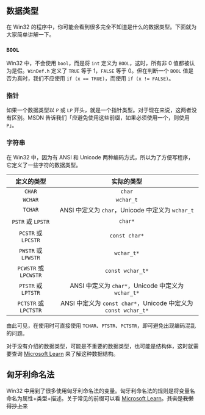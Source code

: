 ## 数据类型

在 Win32 的程序中，你可能会看到很多完全不知道是什么的数据类型。下面就为大家简单讲解一下。

### `BOOL`

Win32 中，不会使用 `bool`，而是将 `int` 定义为 `BOOL`，这时，所有非 $0$ 值都被认为是假。`WinDef.h` 定义了 `TRUE` 等于 $1$，`FALSE` 等于 $0$。但在判断一个 `BOOL` 值是否为真时，我们不应使用 `if (x == TRUE)`，而使用 `if (x != FALSE)`。

### 指针

如果一个数据类型以 `P` 或 `LP` 开头，就是一个指针类型。对于现在来说，这两者没有区别。MSDN 告诉我们「应避免使用这些前缀，如果必须使用一个，则使用 `P`」。

### 字符串

在 Win32 中，因为有 ANSI 和 Unicode 两种编码方式，所以为了方便写程序，它定义了一些字符的数据类型。

|      定义的类型       |                           实际的类型                           |
| :-------------------: | :------------------------------------------------------------: |
|        `CHAR`         |                             `char`                             |
|        `WCHAR`        |                           `wchar_t`                            |
|        `TCHAR`        |        ANSI 中定义为 `char`，Unicode 中定义为 `wchar_t`        |
|   `PSTR` 或 `LPSTR`   |                            `char*`                             |
|  `PCSTR` 或 `LPCSTR`  |                         `const char*`                          |
|  `PWSTR` 或 `LPWSTR`  |                           `wchar_t*`                           |
| `PCWSTR` 或 `LPCWSTR` |                        `const wchar_t*`                        |
|  `PTSTR` 或 `LPTSTR`  |       ANSI 中定义为 `char*`，Unicode 中定义为 `wchar_t*`       |
| `PCTSTR` 或 `LPCTSTR` | ANSI 中定义为 `const char*`，Unicode 中定义为 `const wchar_t*` |

由此可见，在使用时可直接使用 `TCHAR`、`PTSTR`、`PCTSTR`，即可避免出现编码混乱的问题。

对于没有介绍的数据类型，可能是不重要的数据类型，也可能是结构体，这时就需要查询 [Microsoft Learn](https://learn.microsoft.com/) 来了解这种数据结构。

## 匈牙利命名法

Win32 中用到了很多使用匈牙利命名法的变量。匈牙利命名法的规则是将变量名命名为属性+类型+描述。关于常见的前缀可以看 [Microsoft Learn](https://learn.microsoft.com/zh-cn/windows/win32/stg/coding-style-conventions)。~~其实是我懒得抄上来~~